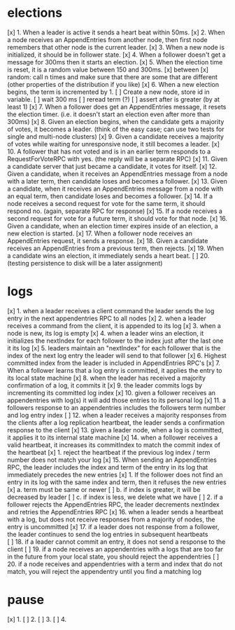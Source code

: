 # elections
[x] 1. When a leader is active it sends a heart beat within 50ms.
[x] 2. When a node receives an AppendEntries from another node, then first node remembers that other node is the current leader.
[x] 3. When a new node is initialized, it should be in follower state.
[x] 4. When a follower doesn't get a message for 300ms then it starts an election.
[x] 5. When the election time is reset, it is a random value between 150 and 300ms.
[x]        between
[x]        random: call n times and make sure that there are some that are different (other properties of the distribution if you like)
[x] 6. When a new election begins, the term is incremented by 1.
[ ]        Create a new node, store id in variable.
[ ]        wait 300 ms
[ ]        reread term (?)
[ ]        assert after is greater (by at least 1)
[x] 7. When a follower does get an AppendEntries message, it resets the election timer. (i.e. it doesn't start an election even after more than 300ms)
[x] 8. Given an election begins, when the candidate gets a majority of votes, it becomes a leader. (think of the easy case; can use two tests for single and multi-node clusters)
[x] 9. Given a candidate receives a majority of votes while waiting for unresponsive node, it still becomes a leader.
[x] 10. A follower that has not voted and is in an earlier term responds to a RequestForVoteRPC with yes. (the reply will be a separate RPC)
[x] 11. Given a candidate server that just became a candidate, it votes for itself.
[x] 12. Given a candidate, when it receives an AppendEntries message from a node with a later term, then candidate loses and becomes a follower.
[x] 13. Given a candidate, when it receives an AppendEntries message from a node with an equal term, then candidate loses and becomes a follower.
[x] 14. If a node receives a second request for vote for the same term, it should respond no. (again, separate RPC for response)
[x] 15. If a node receives a second request for vote for a future term, it should vote for that node.
[x] 16. Given a candidate, when an election timer expires inside of an election, a new election is started.
[x] 17. When a follower node receives an AppendEntries request, it sends a response.
[x] 18. Given a candidate receives an AppendEntries from a previous term, then rejects.
[x] 19. When a candidate wins an election, it immediately sends a heart beat.
[ ] 20. (testing persistence to disk will be a later assignment)


# logs
[x]  1. when a leader receives a client command the leader sends the log entry in the next appendentries RPC to all nodes
[x]  2. when a leader receives a command from the client, it is appended to its log
[x]  3. when a node is new, its log is empty
[x]  4. when a leader wins an election, it initializes the nextIndex for each follower to the index just after the last one it its log
[x]  5. leaders maintain an "nextIndex" for each follower that is the index of the next log entry the leader will send to that follower
[x]  6. Highest committed index from the leader is included in AppendEntries RPC's
[x]  7. When a follower learns that a log entry is committed, it applies the entry to its local state machine
[x]  8. when the leader has received a majority confirmation of a log, it commits it
[x]  9. the leader commits logs by incrementing its committed log index
[x] 10. given a follower receives an appendentries with log(s) it will add those entries to its personal log
[x] 11. a followers response to an appendentries includes the followers term number and log entry index
[ ] 12. when a leader receives a majority responses from the clients after a log replication heartbeat, the leader sends a confirmation response to the client
[x] 13. given a leader node, when a log is committed, it applies it to its internal state machine
[x] 14. when a follower receives a valid heartbeat, it increases its commitIndex to match the commit index of the heartbeat
[x]		1. reject the heartbeat if the previous log index / term number does not match your log
[x] 15. When sending an AppendEntries RPC, the leader includes the index and term of the entry in its log that immediately precedes the new entries
[x]		1. 	If the follower does not find an entry in its log with the same index and term, then it refuses the new entries
[x]			a. term must be same or newer
[ ]			b. if index is greater, it will be decreased by leader
[ ]			c. if index is less, we delete what we have
[ ]		2. 	if a follower rejects the AppendEntries RPC, the leader decrements nextIndex and retries the AppendEntries RPC
[x] 16. when a leader sends a heartbeat with a log, but does not receive responses from a majority of nodes, the entry is uncommitted
[x] 17. if a leader does not response from a follower, the leader continues to send the log entries in subsequent heartbeats  
[ ] 18. if a leader cannot commit an entry, it does not send a response to the client
[ ] 19. if a node receives an appendentries with a logs that are too far in the future from your local state, you should reject the appendentries
[ ] 20. if a node receives and appendentries with a term and index that do not match, you will reject the appendentry until you find a matching log 

# pause
[x] 1.
[ ] 2.
[ ] 3.
[ ] 4.